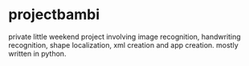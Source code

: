 # projectbambi

private little weekend project involving image recognition, handwriting recognition, shape localization, xml creation and app creation.
mostly written in python.